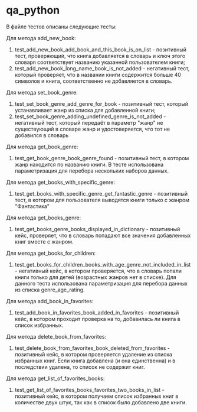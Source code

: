 # qa_python
В файле тестов описаны следующие тесты:

Для метода add_new_book:

1. test_add_new_book_add_book_and_this_book_is_on_list - позитивный тест, проверяющий, что книга добавляется в словарь и ключ этого словаря соответствует названию указанной пользователем книги;
2. test_add_new_book_long_name_book_is_not_added - негативный тест, который проверяет, что в названии книги содержится больше 40 символов и книга, соответственно не добавляется в словарь.

Для метода set_book_genre:

1. test_set_book_genre_add_genre_for_book - позитивный тест, который устанавливает жанр из списка для добавленной книги;
2. test_set_book_genre_adding_undefined_genre_is_not_added - негативный тест, который передаёт в параметр "жанр" не существующий в словаре жанр и удостоверяется, что тот не добавился в словарь

Для метода get_book_genre:

1. test_get_book_genre_book_genre_found - позитивный тест, в котором жанр находится по названию книги. 
В тесте использована параметризация для перебора нескольких наборов данных.

Для метода get_books_with_specific_genre:

1. test_get_books_with_specific_genre_get_fantastic_genre - позитивный тест, в котором для пользователя выводятся книги только с жанром "Фантастика"

Для метода get_books_genre:

1. test_get_books_genre_books_displayed_in_dictionary - позитивный кейс, проверяет, что в словарь попадают все значения добавленных книг вместе с жанром.

Для метода get_books_for_children:

1. test_get_books_for_children_books_with_age_genre_not_included_in_list - негативный кейс, в котором проверяется, что в словарь попали книги только для детей (возрастных жанров нет в списке).
Для данного теста использована параметризация для перебора данных из списка genre_age_rating.

Для метода add_book_in_favorites:

1. test_add_book_in_favorites_book_added_in_favorites - позитивный кейс, в котором проходит проверка на то, добавилась ли книга в список избранных.

Для метода delete_book_from_favorites:

1. test_delete_book_from_favorites_book_deleted_from_favorites - позитивный кейс, в котором проверяется удаление из списка избранных книг. Если книга добавлена (и она единственна) и в последствии удалена, то список не содержит книг.

Для метода get_list_of_favorites_books:

1. test_get_list_of_favorites_books_favorites_two_books_in_list - позитивный кейс, в котором получаем список избранных книг в количестве двух штук, так как в список было добавлено две книги.